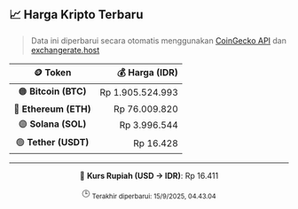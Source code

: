 

<!-- HARGA_KRIPTO -->
## 📈 Harga Kripto Terbaru

> Data ini diperbarui secara otomatis menggunakan [CoinGecko API](https://www.coingecko.com/) dan [exchangerate.host](https://exchangerate.host/)

<div align="center">

| 🪙 Token | 💰 Harga (IDR) |
|:------:|---------------:|
| 🟠 **Bitcoin (BTC)**   | Rp 1.905.524.993 |
| 🔵 **Ethereum (ETH)**  | Rp 76.009.820 |
| 🟣 **Solana (SOL)**    | Rp 3.996.544 |
| 🟢 **Tether (USDT)**   | Rp 16.428 |

---

💱 **Kurs Rupiah (USD → IDR)**: Rp 16.411

🕒 <sub>Terakhir diperbarui: 15/9/2025, 04.43.04</sub>

</div>
<!-- /HARGA_KRIPTO -->